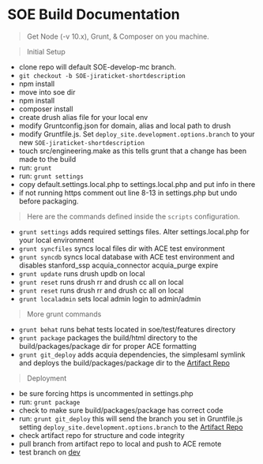 # SOE Build Documentation

> Get Node (-v 10.x), Grunt, & Composer on you machine.

> Initial Setup

* clone repo will default SOE-develop-mc branch.
* `git checkout -b SOE-jiraticket-shortdescription`
* npm install
* move into soe dir
* npm install
* composer install
* create drush alias file for your local env
* modify Gruntconfig.json  for domain, alias and local path to drush
* modify Gruntfile.js. Set `deploy_site.development.options.branch` to your new `SOE-jiraticket-shortdescription`
* touch src/engineering.make as this tells grunt that a change has been made to the build
* run: `grunt`
* run: `grunt settings`
* copy default.settings.local.php to settings.local.php and put info in there
* if not running https comment out line 8-13 in settings.php but undo before packaging.


> Here are the commands defined inside the `scripts` configuration.

* `grunt settings` adds required settings files. Alter settings.local.php for your local environment
* `grunt syncfiles` syncs local files dir with ACE test environment
*  `grunt syncdb` syncs local database with ACE test environment and disables stanford_ssp acquia_connector acquia_purge expire
*  `grunt update` runs drush updb on local
*  `grunt reset` runs drush rr and drush cc all on local
*  `grunt reset` runs drush rr and drush cc all on local
*  `grunt localadmin` sets local admin login to admin/admin

> More grunt commands

* `grunt behat` runs behat tests located in soe/test/features directory
* `grunt package` packages the build/html directory to the build/packages/package dir for proper ACE formatting
* `grunt git_deploy` adds acquia dependencies, the simplesaml symlink and deploys the build/packages/package dir to the [Artifact Repo](https://github.com/SU-SWS/sws_soe_ace)

> Deployment 

* be sure forcing https is uncommented in settings.php
* run: `grunt package`
* check to make sure build/packages/package has correct code
* run: `grunt git_deploy` this will send the branch you set in Gruntfile.js setting `deploy_site.development.options.branch` to the [Artifact Repo](https://github.com/SU-SWS/sws_soe_ace)
* check artifact repo for structure and code integrity
* pull branch from artifact repo to local and push to ACE remote
* test branch on [dev](https://eng-dev.stanford.edu)
